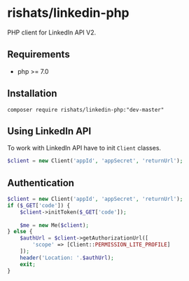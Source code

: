 # rishats/linkedin-php


PHP client for LinkedIn API V2.

## Requirements
 - php >= 7.0

## Installation

```SHELL
composer require rishats/linkedin-php:"dev-master"
```

## Using LinkedIn API
To work with LinkedIn API have to init `Client` classes.

```php
$client = new Client('appId', 'appSecret', 'returnUrl');
```


## Authentication
```php
$client = new Client('appId', 'appSecret', 'returnUrl');
if ($_GET['code']) {
    $client->initToken($_GET['code']);
    
    $me = new Me($client);
} else {
    $authUrl = $client->getAuthorizationUrl([
        'scope' => [Client::PERMISSION_LITE_PROFILE]
    ]);
    header('Location: '.$authUrl);
    exit;
}
```


